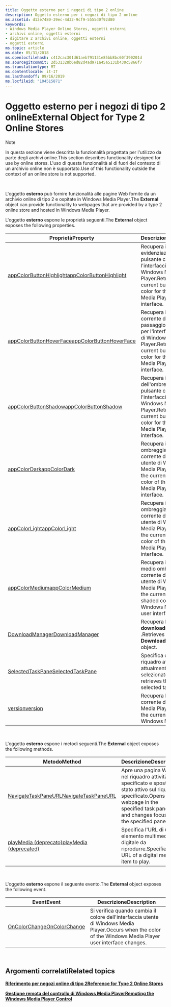 ```yaml
---
title: Oggetto esterno per i negozi di tipo 2 online
description: Oggetto esterno per i negozi di tipo 2 online
ms.assetid: d12e7480-39ec-4d32-9cf9-5555d0f92d80
keywords:
- Windows Media Player Online Stores, oggetti esterni
- archivi online, oggetti esterni
- digitare 2 archivi online, oggetti esterni
- oggetti esterni
ms.topic: article
ms.date: 05/31/2018
ms.openlocfilehash: c412cac301d61aeb791131e85bb8bc60f390201d
ms.sourcegitcommit: 2d531328b6ed82d4ad971a45a5131b430c5866f7
ms.translationtype: MT
ms.contentlocale: it-IT
ms.lasthandoff: 09/16/2019
ms.locfileid: "104515871"
---
```

# <a name="external-object-for-type-2-online-stores"></a><span data-ttu-id="2f0a5-107">Oggetto esterno per i negozi di tipo 2 online</span><span class="sxs-lookup"><span data-stu-id="2f0a5-107">External Object for Type 2 Online Stores</span></span>

> [!Note]  
> <span data-ttu-id="2f0a5-108">In questa sezione viene descritta la funzionalità progettata per l'utilizzo da parte degli archivi online.</span><span class="sxs-lookup"><span data-stu-id="2f0a5-108">This section describes functionality designed for use by online stores.</span></span> <span data-ttu-id="2f0a5-109">L'uso di questa funzionalità al di fuori del contesto di un archivio online non è supportato.</span><span class="sxs-lookup"><span data-stu-id="2f0a5-109">Use of this functionality outside the context of an online store is not supported.</span></span>

 

<span data-ttu-id="2f0a5-110">L'oggetto **esterno** può fornire funzionalità alle pagine Web fornite da un archivio online di tipo 2 e ospitate in Windows Media Player.</span><span class="sxs-lookup"><span data-stu-id="2f0a5-110">The **External** object can provide functionality to webpages that are provided by a type 2 online store and hosted in Windows Media Player.</span></span>

<span data-ttu-id="2f0a5-111">L'oggetto **esterno** espone le proprietà seguenti.</span><span class="sxs-lookup"><span data-stu-id="2f0a5-111">The **External** object exposes the following properties.</span></span>



| <span data-ttu-id="2f0a5-112">Proprietà</span><span class="sxs-lookup"><span data-stu-id="2f0a5-112">Property</span></span>                                                        | <span data-ttu-id="2f0a5-113">Descrizione</span><span class="sxs-lookup"><span data-stu-id="2f0a5-113">Description</span></span>                                                                               |
|-----------------------------------------------------------------|-------------------------------------------------------------------------------------------|
| [<span data-ttu-id="2f0a5-114">appColorButtonHighlight</span><span class="sxs-lookup"><span data-stu-id="2f0a5-114">appColorButtonHighlight</span></span>](external-appcolorbuttonhighlight.md) | <span data-ttu-id="2f0a5-115">Recupera il colore di evidenziazione del pulsante corrente per l'interfaccia utente di Windows Media Player.</span><span class="sxs-lookup"><span data-stu-id="2f0a5-115">Retrieves the current button highlight color for the Windows Media Player user interface.</span></span> |
| [<span data-ttu-id="2f0a5-116">appColorButtonHoverFace</span><span class="sxs-lookup"><span data-stu-id="2f0a5-116">appColorButtonHoverFace</span></span>](external-appcolorbuttonhoverface.md) | <span data-ttu-id="2f0a5-117">Recupera il colore corrente del pulsante al passaggio del mouse per l'interfaccia utente di Windows Media Player.</span><span class="sxs-lookup"><span data-stu-id="2f0a5-117">Retrieves the current button hover color for the Windows Media Player user interface.</span></span>     |
| [<span data-ttu-id="2f0a5-118">appColorButtonShadow</span><span class="sxs-lookup"><span data-stu-id="2f0a5-118">appColorButtonShadow</span></span>](external-appcolorbuttonshadow.md)       | <span data-ttu-id="2f0a5-119">Recupera il colore dell'ombreggiatura del pulsante corrente per l'interfaccia utente di Windows Media Player.</span><span class="sxs-lookup"><span data-stu-id="2f0a5-119">Retrieves the current button shadow color for the Windows Media Player user interface.</span></span>    |
| [<span data-ttu-id="2f0a5-120">appColorDark</span><span class="sxs-lookup"><span data-stu-id="2f0a5-120">appColorDark</span></span>](external-appcolordark.md)                       | <span data-ttu-id="2f0a5-121">Recupera il colore ombreggiato scuro corrente dell'interfaccia utente di Windows Media Player.</span><span class="sxs-lookup"><span data-stu-id="2f0a5-121">Retrieves the current dark shaded color of the Windows Media Player user interface.</span></span>       |
| [<span data-ttu-id="2f0a5-122">appColorLight</span><span class="sxs-lookup"><span data-stu-id="2f0a5-122">appColorLight</span></span>](external-appcolorlight.md)                     | <span data-ttu-id="2f0a5-123">Recupera il colore ombreggiato chiaro corrente dell'interfaccia utente di Windows Media Player.</span><span class="sxs-lookup"><span data-stu-id="2f0a5-123">Retrieves the current light shaded color of the Windows Media Player user interface.</span></span>      |
| [<span data-ttu-id="2f0a5-124">appColorMedium</span><span class="sxs-lookup"><span data-stu-id="2f0a5-124">appColorMedium</span></span>](external-appcolormedium.md)                   | <span data-ttu-id="2f0a5-125">Recupera il colore medio ombreggiato corrente dell'interfaccia utente di Windows Media Player.</span><span class="sxs-lookup"><span data-stu-id="2f0a5-125">Retrieves the current medium shaded color of the Windows Media Player user interface.</span></span>     |
| [<span data-ttu-id="2f0a5-126">DownloadManager</span><span class="sxs-lookup"><span data-stu-id="2f0a5-126">DownloadManager</span></span>](external-downloadmanager.md)                 | <span data-ttu-id="2f0a5-127">Recupera l'oggetto **downloadmanager** .</span><span class="sxs-lookup"><span data-stu-id="2f0a5-127">Retrieves the **DownloadManager** object.</span></span>                                                 |
| [<span data-ttu-id="2f0a5-128">SelectedTaskPane</span><span class="sxs-lookup"><span data-stu-id="2f0a5-128">SelectedTaskPane</span></span>](external-selectedtaskpane.md)               | <span data-ttu-id="2f0a5-129">Specifica o Recupera il riquadro attività attualmente selezionato.</span><span class="sxs-lookup"><span data-stu-id="2f0a5-129">Specifies or retrieves the currently selected task pane.</span></span>                                  |
| [<span data-ttu-id="2f0a5-130">version</span><span class="sxs-lookup"><span data-stu-id="2f0a5-130">version</span></span>](external-version.md)                                 | <span data-ttu-id="2f0a5-131">Recupera la versione corrente di Windows Media Player.</span><span class="sxs-lookup"><span data-stu-id="2f0a5-131">Retrieves the current version of Windows Media Player.</span></span>                                    |



 

<span data-ttu-id="2f0a5-132">L'oggetto **esterno** espone i metodi seguenti.</span><span class="sxs-lookup"><span data-stu-id="2f0a5-132">The **External** object exposes the following methods.</span></span>



| <span data-ttu-id="2f0a5-133">Metodo</span><span class="sxs-lookup"><span data-stu-id="2f0a5-133">Method</span></span>                                                  | <span data-ttu-id="2f0a5-134">Descrizione</span><span class="sxs-lookup"><span data-stu-id="2f0a5-134">Description</span></span>                                                                          |
|---------------------------------------------------------|--------------------------------------------------------------------------------------|
| [<span data-ttu-id="2f0a5-135">NavigateTaskPaneURL</span><span class="sxs-lookup"><span data-stu-id="2f0a5-135">NavigateTaskPaneURL</span></span>](external-navigatetaskpaneurl.md) | <span data-ttu-id="2f0a5-136">Apre una pagina Web nel riquadro attività specificato e sposta lo stato attivo sul riquadro specificato.</span><span class="sxs-lookup"><span data-stu-id="2f0a5-136">Opens a webpage in the specified task pane, and changes focus to the specified pane.</span></span> |
| [<span data-ttu-id="2f0a5-137">playMedia (deprecato)</span><span class="sxs-lookup"><span data-stu-id="2f0a5-137">playMedia (deprecated)</span></span>](external-playmedia.md)        | <span data-ttu-id="2f0a5-138">Specifica l'URL di un elemento multimediale digitale da riprodurre.</span><span class="sxs-lookup"><span data-stu-id="2f0a5-138">Specifies the URL of a digital media item to play.</span></span>                                   |



 

<span data-ttu-id="2f0a5-139">L'oggetto **esterno** espone il seguente evento.</span><span class="sxs-lookup"><span data-stu-id="2f0a5-139">The **External** object exposes the following event.</span></span>



| <span data-ttu-id="2f0a5-140">Event</span><span class="sxs-lookup"><span data-stu-id="2f0a5-140">Event</span></span>                                             | <span data-ttu-id="2f0a5-141">Descrizione</span><span class="sxs-lookup"><span data-stu-id="2f0a5-141">Description</span></span>                                                               |
|---------------------------------------------------|---------------------------------------------------------------------------|
| [<span data-ttu-id="2f0a5-142">OnColorChange</span><span class="sxs-lookup"><span data-stu-id="2f0a5-142">OnColorChange</span></span>](external-oncolorchange-event.md) | <span data-ttu-id="2f0a5-143">Si verifica quando cambia il colore dell'interfaccia utente di Windows Media Player.</span><span class="sxs-lookup"><span data-stu-id="2f0a5-143">Occurs when the color of the Windows Media Player user interface changes.</span></span> |



 

## <a name="related-topics"></a><span data-ttu-id="2f0a5-144">Argomenti correlati</span><span class="sxs-lookup"><span data-stu-id="2f0a5-144">Related topics</span></span>

<dl> <dt>

[<span data-ttu-id="2f0a5-145">**Riferimento per negozi online di tipo 2**</span><span class="sxs-lookup"><span data-stu-id="2f0a5-145">**Reference for Type 2 Online Stores**</span></span>](reference-for-type-2-online-stores.md)
</dt> <dt>

[<span data-ttu-id="2f0a5-146">**Gestione remota del controllo di Windows Media Player**</span><span class="sxs-lookup"><span data-stu-id="2f0a5-146">**Remoting the Windows Media Player Control**</span></span>](remoting-the-windows-media-player-control.md)
</dt> </dl>

 

 




